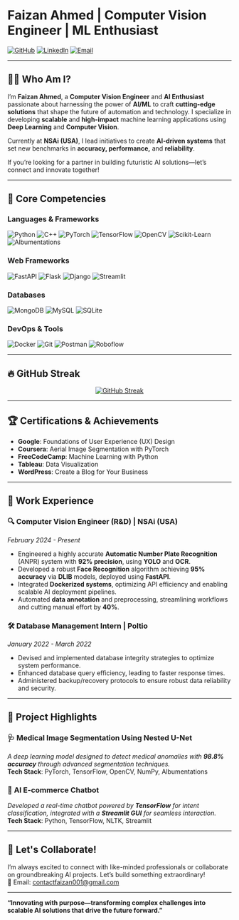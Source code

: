 

# Faizan Ahmed | Computer Vision Engineer | ML Enthusiast

[![GitHub](https://img.shields.io/badge/GitHub-FaizAhmeddd-171515?style=for-the-badge&logo=github)](https://github.com/FaizAhmeddd)
[![LinkedIn](https://img.shields.io/badge/LinkedIn-faizan--ahmed-0077B5?style=for-the-badge&logo=linkedin)](https://linkedin.com/in/faizan-ahmed-77918b220)
[![Email](https://img.shields.io/badge/Email-contactfaizan001@gmail.com-D14836?style=for-the-badge&logo=gmail)](mailto:contactfaizan001@gmail.com)

---

## 🧑‍💻 **Who Am I?**

I’m **Faizan Ahmed**, a **Computer Vision Engineer** and **AI Enthusiast** passionate about harnessing the power of **AI/ML** to craft **cutting-edge solutions** that shape the future of automation and technology. I specialize in developing **scalable** and **high-impact** machine learning applications using **Deep Learning** and **Computer Vision**.

Currently at **NSAi (USA)**, I lead initiatives to create **AI-driven systems** that set new benchmarks in **accuracy, performance,** and **reliability**.

If you’re looking for a partner in building futuristic AI solutions—let’s connect and innovate together!

---

## 🧬 **Core Competencies**

### **Languages & Frameworks**

![Python](https://img.shields.io/badge/Python-3670A0?style=for-the-badge&logo=python&logoColor=ffdd54)
![C++](https://img.shields.io/badge/C%2B%2B-00599C?style=for-the-badge&logo=c%2B%2B&logoColor=white)
![PyTorch](https://img.shields.io/badge/PyTorch-EE4C2C?style=for-the-badge&logo=pytorch&logoColor=white)
![TensorFlow](https://img.shields.io/badge/TensorFlow-FF6F00?style=for-the-badge&logo=TensorFlow&logoColor=white)
![OpenCV](https://img.shields.io/badge/OpenCV-5C3EE8?style=for-the-badge&logo=opencv&logoColor=white)
![Scikit-Learn](https://img.shields.io/badge/Scikit--Learn-F7931E?style=for-the-badge&logo=scikit-learn&logoColor=white)
![Albumentations](https://img.shields.io/badge/Albumentations-000000?style=for-the-badge&logo=albumentations&logoColor=white)

### **Web Frameworks**

![FastAPI](https://img.shields.io/badge/FastAPI-009688?style=for-the-badge&logo=fastapi&logoColor=white)
![Flask](https://img.shields.io/badge/Flask-000000?style=for-the-badge&logo=flask&logoColor=white)
![Django](https://img.shields.io/badge/Django-092E20?style=for-the-badge&logo=django&logoColor=white)
![Streamlit](https://img.shields.io/badge/Streamlit-FF4B4B?style=for-the-badge&logo=streamlit&logoColor=white)

### **Databases**

![MongoDB](https://img.shields.io/badge/MongoDB-4EA94B?style=for-the-badge&logo=mongodb&logoColor=white)
![MySQL](https://img.shields.io/badge/MySQL-4479A1?style=for-the-badge&logo=mysql&logoColor=white)
![SQLite](https://img.shields.io/badge/SQLite-07405E?style=for-the-badge&logo=sqlite&logoColor=white)

### **DevOps & Tools**

![Docker](https://img.shields.io/badge/Docker-2496ED?style=for-the-badge&logo=docker&logoColor=white)
![Git](https://img.shields.io/badge/Git-F05032?style=for-the-badge&logo=git&logoColor=white)
![Postman](https://img.shields.io/badge/Postman-FF6C37?style=for-the-badge&logo=postman&logoColor=white)
![Roboflow](https://img.shields.io/badge/Roboflow-4A90E2?style=for-the-badge&logo=roboflow&logoColor=white)

---

## 🔥 **GitHub Streak**

<div align="center">
  
[![GitHub Streak](https://github-readme-streak-stats.herokuapp.com?user=FaizAhmeddd&theme=radical&hide_border=true)](https://github.com/FaizAhmeddd)

</div>

---

## 🏆 **Certifications & Achievements**

- **Google**: Foundations of User Experience (UX) Design  
- **Coursera**: Aerial Image Segmentation with PyTorch  
- **FreeCodeCamp**: Machine Learning with Python  
- **Tableau**: Data Visualization  
- **WordPress**: Create a Blog for Your Business

---

## 🌟 **Work Experience**

### 🔍 **Computer Vision Engineer (R&D) | NSAi (USA)**  
_February 2024 - Present_

- Engineered a highly accurate **Automatic Number Plate Recognition** (ANPR) system with **92% precision**, using **YOLO** and **OCR**.
- Developed a robust **Face Recognition** algorithm achieving **95% accuracy** via **DLIB** models, deployed using **FastAPI**.
- Integrated **Dockerized systems**, optimizing API efficiency and enabling scalable AI deployment pipelines.
- Automated **data annotation** and preprocessing, streamlining workflows and cutting manual effort by **40%**.

### 🛠 **Database Management Intern | Poltio**  
_January 2022 - March 2022_

- Devised and implemented database integrity strategies to optimize system performance.
- Enhanced database query efficiency, leading to faster response times.
- Administered backup/recovery protocols to ensure robust data reliability and security.

---

## 🚀 **Project Highlights**

### 🩺 **Medical Image Segmentation Using Nested U-Net**  
_A deep learning model designed to detect medical anomalies with **98.8% accuracy** through advanced segmentation techniques._  
**Tech Stack**: PyTorch, TensorFlow, OpenCV, NumPy, Albumentations

### 🤖 **AI E-commerce Chatbot**  
_Developed a real-time chatbot powered by **TensorFlow** for intent classification, integrated with a **Streamlit GUI** for seamless interaction._  
**Tech Stack**: Python, TensorFlow, NLTK, Streamlit



---

## 🔗 **Let's Collaborate!**

I’m always excited to connect with like-minded professionals or collaborate on groundbreaking AI projects. Let’s build something extraordinary!  
📧 Email: [contactfaizan001@gmail.com](mailto:contactfaizan001@gmail.com)

---

**“Innovating with purpose—transforming complex challenges into scalable AI solutions that drive the future forward.”**

